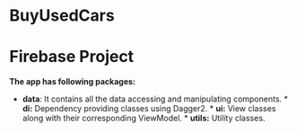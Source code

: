 # BuyUsedCars
# Firebase Project



**The app has following packages:**
   * **data**: It contains all the data accessing and manipulating components.
    * **di:** Dependency providing classes using Dagger2.
    * **ui:** View classes along with their corresponding ViewModel.
    * **utils:** Utility classes.




